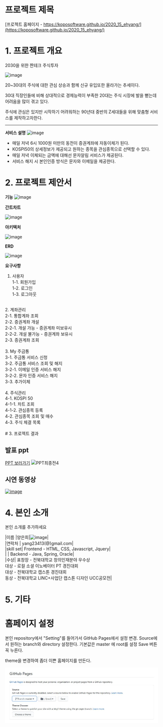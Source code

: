 # 프로젝트 제목

[프로젝트 홈페이지 - https://koposoftware.github.io/2020_15_ehyang/](https://koposoftware.github.io/2020_15_ehyang/)

# 1. 프로젝트 개요

2030을 위한 짠테크 주식투자

![image](https://user-images.githubusercontent.com/63223374/95170277-25f01000-07ef-11eb-931b-404eb727b7b8.png)

20~30대의 주식에 대한 관심 상승과 함께 신규 유입또한 올라가는 추세이다.

30대 직장인들에 비해 상대적으로 경제능력이 부족한 20대는 주식 시장에 발을 뻗는데 어려움을 많이 겪고 있다.

주식에 관심은 있지만 시작하기 어려워하는 90년대 중반의 Z세대들을 위해 맞춤형 서비스를 제작하고자한다.

<hr>

**서비스 설명**
![image](https://user-images.githubusercontent.com/63223374/95173884-44a4d580-07f4-11eb-8605-c971f85179c2.png)
- 매일 저녁 6시 1000원 미만의 동전이 증권계좌에 자동이체가 된다.
- KOSPI50의 상세정보가 제공되고 원하는 종목을 관심종목으로 선택할 수 있다.
- 매일 저녁 이체되는 금액에 대해선 문자알림 서비스가 제공된다.
- 서비스 해지 시 본인인증 방식은 문자와 이메일을 제공한다.


# 2. 프로젝트 제안서

**기능**
![image](https://user-images.githubusercontent.com/63223374/95174470-12e03e80-07f5-11eb-9a4f-b6756391165a.png)

**간트차트**

![image](https://user-images.githubusercontent.com/63223374/95173333-7cf7e400-07f3-11eb-9189-c9848556499d.png)

**아키텍처**

![image](https://user-images.githubusercontent.com/63223374/95173540-c5170680-07f3-11eb-9ee4-b9362116084d.png)

**ERD**

![image](https://user-images.githubusercontent.com/63223374/95173503-b7618100-07f3-11eb-8e08-eb67408519ce.png)

**요구사항**
1. 사용자<br>
   1-1. 회원가입<br>
   1-2. 로그인<br>
   1-3. 로그아웃<br>
<br>
 2. 계좌관리<br>
   2-1. 통합계좌 조회<br>
   2-2. 증권계좌 개설<br>
     2-2-1. 개설 가능 - 증권계좌 미보유시<br>
     2-2-2. 개설 불가능 - 증권계좌 보유시<br>
   2-3. 증권계좌 조회<br>
 <br>
 3. My 주금통<br>
   3-1. 주금통 서비스 신청<br>
   3-2. 주금통 서비스 조회 및 해지<br>
     3-2-1. 이메일 인증 서비스 해지<br>
     3-2-2. 문자 인증 서비스 해지<br>
   3-3. 추가이체<br>
<br>
 4. 주식관리<br>
   4-1. KOSPI 50<br>
     4-1-1. 차트 조회<br>
     4-1-2. 관심종목 등록<br>
   4-2. 관심종목 조회 및 매수<br>
   4-3. 주식 체결 목록<br>
<br>
# 3. 프로젝트 결과

## 발표 ppt 
<a href = "https://github.com/koposoftware/2020_15_ehyang/blob/master/PPT/Z%EC%84%B8%EB%8C%80%EB%A5%BC%20%EC%9C%84%ED%95%9C%20%EC%A7%A0%ED%85%8C%ED%81%AC%20%EC%A3%BC%EC%8B%9D%ED%88%AC%EC%9E%90.pdf"> PPT 보러가기</a>
![PPT최종전4](https://user-images.githubusercontent.com/63223374/95171365-c1ce4b80-07f0-11eb-880d-3d81784a86ef.png)

## 시연 동영상 

[![image](https://user-images.githubusercontent.com/63223374/95173119-399d7580-07f3-11eb-87f1-62dbf09ba9ca.png)
](https://youtu.be/lN5YcNwOwX0)

# 4. 본인 소개

본인 소개를 추가하세요

|이름 |양은희|![image](https://user-images.githubusercontent.com/63223374/95203583-eab90580-081d-11eb-9838-23742fef61be.png)|<br>
|연락처 | yang23413(@)gmail.com|<br>
|skill set| Frontend - HTML, CSS, Javascript, Jquery|<br>
| | Backend - Java, Spring, Oracle|<br>
|수상| 표창장 - 전북대학교 창의인재분야 우수상<br>
대상 - 로컬 소셜 이노베이터 PT 경진대회<br>
대상 - 전북대학교 캡스톤 경진대회<br>
동상 - 전북대학교 LINC+사업단 캡스톤 디자인 UCC공모전|<br>

# 5. 기타



# 홈페이지 설정

 본인 repository에서 "Setting"를 들어가서 GitHub Pages에서 설정 변경.
 <Source>
 Source에서 원하는 branch와 directory 설정한다. 
 기본값은 master 에 root를 설정 
 Save 버튼 꼭 누른다.

 <Theme Chooser>
 theme을 변경하여 좀더 이쁜 홈페이지를 만든다.

   <img src="homepage.JPG"/><br>
